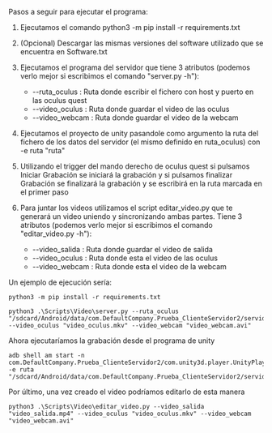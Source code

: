 Pasos a seguir para ejecutar el programa:

1. Ejecutamos el comando python3 -m pip install -r requirements.txt

2. (Opcional) Descargar las mismas versiones del software utilizado que se encuentra en Software.txt 

3.  Ejecutamos el programa del servidor que tiene 3 atributos (podemos verlo mejor si escribimos el comando "server.py -h"):
    *   --ruta_oculus : Ruta donde escribir el fichero con host y puerto en las oculus quest
    *   --video_oculus : Ruta donde guardar el video de las oculus
    *   --video_webcam : Ruta donde guardar el video de la webcam

4.  Ejecutamos el proyecto de unity pasandole como argumento la ruta del fichero de los datos del servidor (el mismo definido en 
    ruta_oculus) con -e ruta "ruta"

5.  Utilizando el trigger del mando derecho de oculus quest si pulsamos Iniciar Grabación se iniciará la grabación y si pulsamos
    finalizar Grabación se finalizará la grabación y se escribirá en la ruta marcada en el primer paso

6.  Para juntar los videos utilizamos el script editar_video.py que te generará un video uniendo y sincronizando ambas partes. Tiene 3 atributos (podemos verlo mejor si escribimos el comando "editar_video.py -h"):
    *   --video_salida : Ruta donde guardar el video de salida
    *   --video_oculus : Ruta donde esta el video de las oculus
    *   --video_webcam : Ruta donde esta el video de la webcam


Un ejemplo de ejecución sería:
```
python3 -m pip install -r requirements.txt

python3 .\Scripts\Video\server.py --ruta_oculus "/sdcard/Android/data/com.DefaultCompany.Prueba_ClienteServidor2/servidor.txt" --video_oculus "video_oculus.mkv" --video_webcam "video_webcam.avi"
```

Ahora ejecutaríamos la grabación desde el programa de unity 

```
adb shell am start -n com.DefaultCompany.Prueba_ClienteServidor2/com.unity3d.player.UnityPlayerActivity -e ruta "/sdcard/Android/data/com.DefaultCompany.Prueba_ClienteServidor2/servidor.txt"
```

Por último, una vez creado el video podríamos editarlo de esta manera

```
python3 .\Scripts\Video\editar_video.py --video_salida "video_salida.mp4" --video_oculus "video_oculus.mkv" --video_webcam "video_webcam.avi"
```